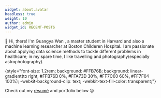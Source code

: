 ```yaml
---
widget: about.avatar
headless: true
weight: 10
author: admin
widget_id: RECENT-POSTS
---
```


👋 Hi, there! I'm Guangya Wan 
, a master student in Harvard and also a
machine learning researcher at Boston Childeren Hospital. I am passionate about applying data science methods to tackle different problems in healthcare; in my spare time, I like travelling and photography(especially astrophotography).

{style="font-size: 1.2rem; background: #FFB76B; background: linear-gradient(to right, #FFB76B 0%, #FFA73D 30%, #FF7C00 60%, #FF7F04 100%); -webkit-background-clip: text; -webkit-text-fill-color: transparent;"}

Check out my [resumé](/about/) and portfolio below 😍
